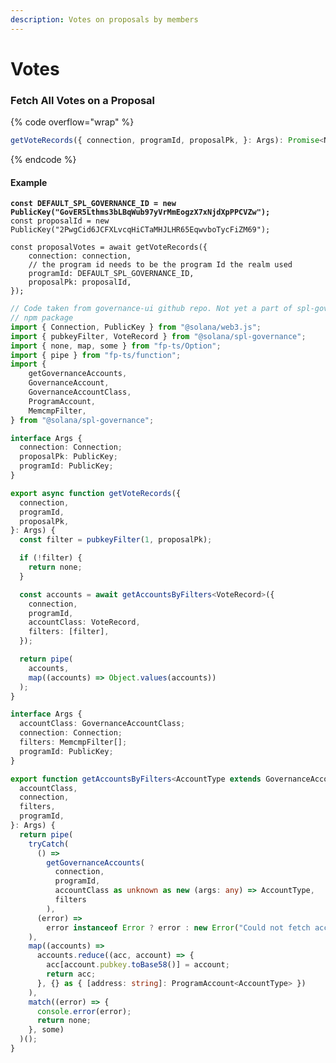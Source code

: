 ```yaml
---
description: Votes on proposals by members
---
```


# Votes

### Fetch All Votes on a Proposal

{% code overflow="wrap" %}
```typescript
getVoteRecords({ connection, programId, proposalPk, }: Args): Promise<None | Some<ProgramAccount<VoteRecord>[]>>
```
{% endcode %}

#### Example

<pre class="language-javascript"><code class="lang-javascript"><strong>const DEFAULT_SPL_GOVERNANCE_ID = new PublicKey("GovER5Lthms3bLBqWub97yVrMmEogzX7xNjdXpPPCVZw");
</strong>const proposalId = new PublicKey("2PwgCid6JCFXLvcqHiCTaMHJLHR65EqwvboTycFiZM69");

const proposalVotes = await getVoteRecords({
    connection: connection,
    // the program id needs to be the program Id the realm used
    programId: DEFAULT_SPL_GOVERNANCE_ID,
    proposalPk: proposalId,
});</code></pre>

```typescript
// Code taken from governance-ui github repo. Not yet a part of spl-governance 
// npm package
import { Connection, PublicKey } from "@solana/web3.js";
import { pubkeyFilter, VoteRecord } from "@solana/spl-governance";
import { none, map, some } from "fp-ts/Option";
import { pipe } from "fp-ts/function";
import {
    getGovernanceAccounts,
    GovernanceAccount,
    GovernanceAccountClass,
    ProgramAccount,
    MemcmpFilter,
} from "@solana/spl-governance";

interface Args {
  connection: Connection;
  proposalPk: PublicKey;
  programId: PublicKey;
}

export async function getVoteRecords({
  connection,
  programId,
  proposalPk,
}: Args) {
  const filter = pubkeyFilter(1, proposalPk);

  if (!filter) {
    return none;
  }

  const accounts = await getAccountsByFilters<VoteRecord>({
    connection,
    programId,
    accountClass: VoteRecord,
    filters: [filter],
  });

  return pipe(
    accounts,
    map((accounts) => Object.values(accounts))
  );
}

interface Args {
  accountClass: GovernanceAccountClass;
  connection: Connection;
  filters: MemcmpFilter[];
  programId: PublicKey;
}

export function getAccountsByFilters<AccountType extends GovernanceAccount>({
  accountClass,
  connection,
  filters,
  programId,
}: Args) {
  return pipe(
    tryCatch(
      () =>
        getGovernanceAccounts(
          connection,
          programId,
          accountClass as unknown as new (args: any) => AccountType,
          filters
        ),
      (error) =>
        error instanceof Error ? error : new Error("Could not fetch accounts")
    ),
    map((accounts) =>
      accounts.reduce((acc, account) => {
        acc[account.pubkey.toBase58()] = account;
        return acc;
      }, {} as { [address: string]: ProgramAccount<AccountType> })
    ),
    match((error) => {
      console.error(error);
      return none;
    }, some)
  )();
}


```
